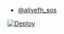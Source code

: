 - [@aliyefh_sos](https://t.me/aliyefh_sos)

[![Deploy](https://www.herokucdn.com/deploy/button.svg)](https://heroku.com/deploy?template=https://github.com/aliyefhx/Pantalonlu-Bot)
